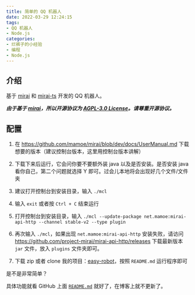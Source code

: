 ```yaml
---
title: 简单的 QQ 机器人
date: 2022-03-29 12:24:15
tags:
- QQ 机器人
- Node.js
categories:
- 烂裤子的小经验
- 编程
- Node.js
---
```


## 介绍

基于 [mirai](https://github.com/mamoe/mirai) 和 [mirai-ts](https://github.com/YunYouJun/mirai-ts) 开发的 QQ 机器人。

***由于基于 [mirai](https://github.com/mamoe/mirai)，所以开源协议为 [AGPL-3.0 License](https://www.gnu.org/licenses/agpl-3.0.en.html)。请尊重开源协议。***

## 配置

1. 在 <https://github.com/mamoe/mirai/blob/dev/docs/UserManual.md> 下载想要的版本（建议控制台版本，这里用控制台版本讲解）

2. 下载下来后运行，它会问你要不要额外装 java 以及是否安装。是否安装 java 看你自己，第二个问题就选择 Y 即可。过会儿本地将会出现好几个文件/文件夹

3. 建议打开控制台到安装目录，输入 `./mcl`

4. 输入 `exit` 或者按 `Ctrl + C` 结束运行

5. 打开控制台到安装目录，输入 `./mcl --update-package net.mamoe:mirai-api-http --channel stable-v2 --type plugin`

6. 再次输入 `./mcl`，如果出现 `net.mamoe:mirai-api-http` 安装失败，请访问 <https://github.com/project-mirai/mirai-api-http/releases> 下载最新版本 `jar` 文件，放入 `plugins` 文件夹即可。

7. 下载 zip 或者 clone 我的项目：[easy-robot](https://github.com/Rotten-LKZ/easy-robot)，按照 `README.md` 运行程序即可

是不是非常简单？

具体功能就看 GitHub 上面 [`README.md`](https://github.com/Rotten-LKZ/easy-robot/blob/main/README.md) 就好了，在博客上就不更新了。
